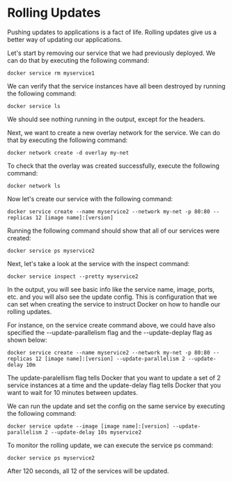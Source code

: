 # Rolling Updates

Pushing updates to applications is a fact of life. Rolling updates give us a better way of updating our applications.

Let's start by removing our service that we had previously deployed. We can do that by executing the following command:

```
docker service rm myservice1
```

We can verify that the service instances have all been destroyed by running the following command:

```
docker service ls
```

We should see nothing running in the output, except for the headers.

Next, we want to create a new overlay network for the service. We can do that by executing the following command:

```
docker network create -d overlay my-net
```

To check that the overlay was created successfully, execute the following command:

```
docker network ls
```

Now let's create our service with the following command:

```
docker service create --name myservice2 --network my-net -p 80:80 --replicas 12 [image name]:[version]
```

Running the following command should show that all of our services were created:

```
docker service ps myservice2
```

Next, let's take a look at the service with the inspect command:

```
docker service inspect --pretty myservice2
```

In the output, you will see basic info like the service name, image, ports, etc. and you will also see the update config. This is configuration that we can set when creating the service to instruct Docker on how to handle our rolling updates.

For instance, on the service create command above, we could have also specified the --update-parallelism flag and the --update-deplay flag as shown below:

```
docker service create --name myservice2 --network my-net -p 80:80 --replicas 12 [image name]:[version] --update-parallelism 2 --update-delay 10m
```

The update-paralellism flag tells Docker that you want to update a set of 2 service instances at a time and the update-delay flag tells Docker that you want to wait for 10 minutes between updates.

We can run the update and set the config on the same service by executing the following command:

```
docker service update --image [image name]:[version] --update-parallelism 2 --update-delay 10s myservice2
```

To monitor the rolling update, we can execute the service ps command:

```
docker service ps myservice2
```

After 120 seconds, all 12 of the services will be updated.